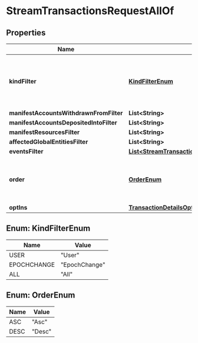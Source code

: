 

# StreamTransactionsRequestAllOf


## Properties

| Name | Type | Description | Notes |
|------------ | ------------- | ------------- | -------------|
|**kindFilter** | [**KindFilterEnum**](#KindFilterEnum) | Limit returned transactions by their kind. Defaults to &#x60;user&#x60;. |  [optional] |
|**manifestAccountsWithdrawnFromFilter** | **List&lt;String&gt;** |  |  [optional] |
|**manifestAccountsDepositedIntoFilter** | **List&lt;String&gt;** |  |  [optional] |
|**manifestResourcesFilter** | **List&lt;String&gt;** |  |  [optional] |
|**affectedGlobalEntitiesFilter** | **List&lt;String&gt;** |  |  [optional] |
|**eventsFilter** | [**List&lt;StreamTransactionsRequestEventFilterItem&gt;**](StreamTransactionsRequestEventFilterItem.md) |  |  [optional] |
|**order** | [**OrderEnum**](#OrderEnum) | Configures the order of returned result set. Defaults to &#x60;desc&#x60;. |  [optional] |
|**optIns** | [**TransactionDetailsOptIns**](TransactionDetailsOptIns.md) |  |  [optional] |



## Enum: KindFilterEnum

| Name | Value |
|---- | -----|
| USER | &quot;User&quot; |
| EPOCHCHANGE | &quot;EpochChange&quot; |
| ALL | &quot;All&quot; |



## Enum: OrderEnum

| Name | Value |
|---- | -----|
| ASC | &quot;Asc&quot; |
| DESC | &quot;Desc&quot; |




